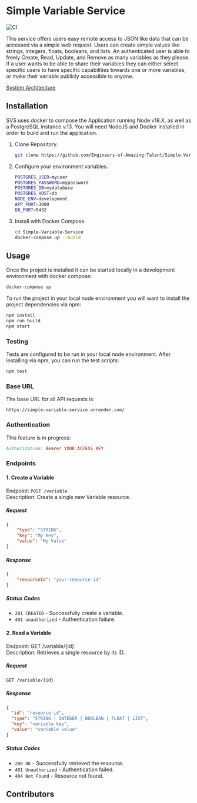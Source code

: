 # Simple Variable Service

![CI](https://github.com/Engineers-of-Amazing-Talent/Simple-Variable-Service/actions/workflows/ci.yaml/badge.svg)

This service offers users easy remote access to JSON like data that can be accessed via a simple web request. Users can create simple values like strings, integers, floats, booleans, and lists.  An authenticated user is able to freely Create, Read, Update, and Remove as many variables as they please.  If a user wants to be able to share their variables they can either select specific users to have specific capabilities towards one or more variables, or make their variable publicly accessible to anyone.

[System Architecture](./docs/architecture.md)

## Installation

SVS uses docker to compose the Application running Node v18.X, as well as a PostgreSQL instance v.13.  You will need NodeJS and Docker installed in order to build and run the application.

1. Clone Repository.

    ```bash
    git clone https://github.com/Engineers-of-Amazing-Talent/Simple-Variable-Service.git
    ```

1. Configure your environment variables.

    ```bash
    POSTGRES_USER=myuser
    POSTGRES_PASSWORD=mypassword
    POSTGRES_DB=mydatabase
    POSTGRES_HOST=db
    NODE_ENV=development
    APP_PORT=3000
    DB_PORT=5432
    ```

1. Install with Docker Compose.

    ```bash
    cd Simple-Variable-Service
    docker-compose up --build
    ```

## Usage

Once the project is installed it can be started locally in a development environment with docker compose:

```bash
docker-compose up
```

To run the project in your local node environment you will want to install the project dependencies via npm:

```bash
npm install
npm run build
npm start
```

### Testing

Tests are configured to be run in your local node environment.  After installing via npm, you can run the test scripts:

```bash
npm test
```

### Base URL

The base URL for all API requests is:

```arduino
https://simple-variable-service.onrender.com/
```

### Authentication

This feature is in progress:

```makefile
Authorization: Bearer YOUR_ACCESS_KEY
```

### Endpoints

#### 1. Create a Variable

Endpoint: `POST /variable`  
Description: Create a single new Variable resource.

##### Request

```json
{
    "type": "STRING",
    "key": "My Key",
    "value": "My Value"
}
```

##### Response

```json
{
    "resourceId": "your-resource-id"
}
```

##### Status Codes

* `201 CREATED` - Successfully create a variable.
* `401 unauthorized` - Authentication failure.

#### 2. Read a Variable

Endpoint: GET /variable/{id}  
Description: Retrieves a single resource by its ID.

##### Request

```bash
GET /variable/{id}
```

##### Response

```json
{
  "id": "resource-id",
  "type": "STRING | INTEGER | BOOLEAN | FLOAT | LIST",
  "key": "variable key",
  "value": "variable value"
}
```

##### Status Codes

* `200 OK` - Successfully retrieved the resource.
* `401 Unauthorized` - Authentication failed.
* `404 Not Found` - Resource not found.

## Contributors
